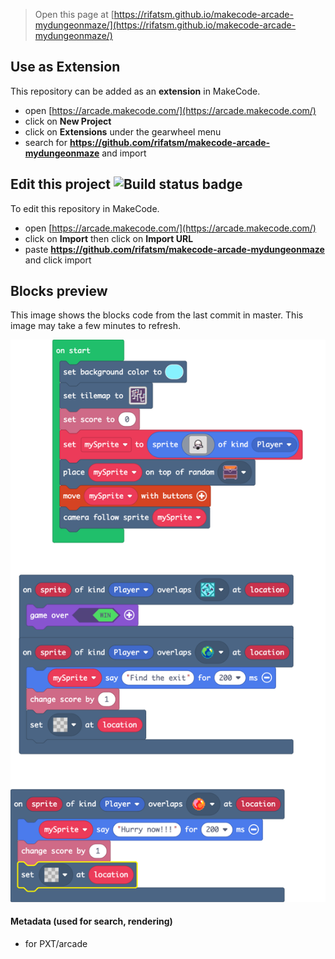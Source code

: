  


> Open this page at [https://rifatsm.github.io/makecode-arcade-mydungeonmaze/](https://rifatsm.github.io/makecode-arcade-mydungeonmaze/)

## Use as Extension

This repository can be added as an **extension** in MakeCode.

* open [https://arcade.makecode.com/](https://arcade.makecode.com/)
* click on **New Project**
* click on **Extensions** under the gearwheel menu
* search for **https://github.com/rifatsm/makecode-arcade-mydungeonmaze** and import

## Edit this project ![Build status badge](https://github.com/rifatsm/makecode-arcade-mydungeonmaze/workflows/MakeCode/badge.svg)

To edit this repository in MakeCode.

* open [https://arcade.makecode.com/](https://arcade.makecode.com/)
* click on **Import** then click on **Import URL**
* paste **https://github.com/rifatsm/makecode-arcade-mydungeonmaze** and click import

## Blocks preview

This image shows the blocks code from the last commit in master.
This image may take a few minutes to refresh.

![A rendered view of the blocks](https://github.com/rifatsm/makecode-arcade-mydungeonmaze/raw/master/.github/makecode/blocks.png)

#### Metadata (used for search, rendering)

* for PXT/arcade
<script src="https://makecode.com/gh-pages-embed.js"></script><script>makeCodeRender("{{ site.makecode.home_url }}", "{{ site.github.owner_name }}/{{ site.github.repository_name }}");</script>

